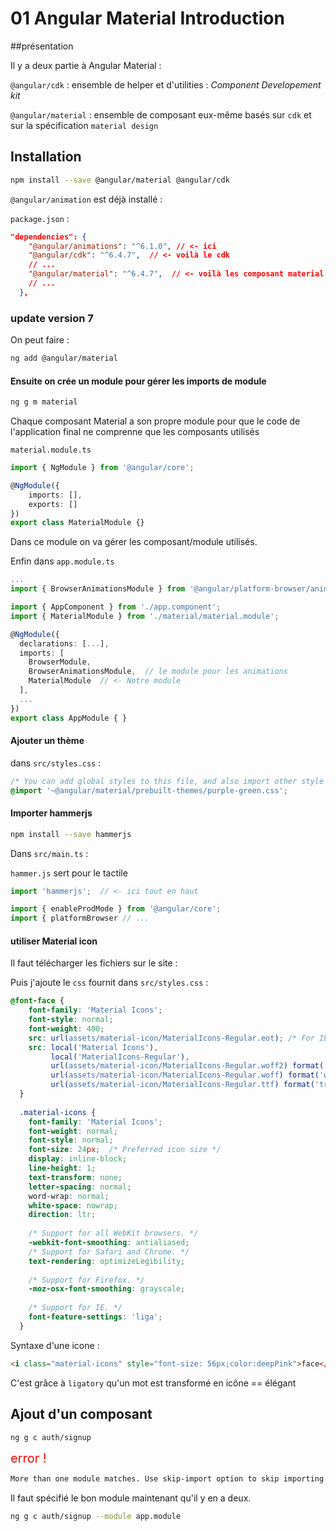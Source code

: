 # 01 Angular Material Introduction

##présentation

Il y a deux partie à Angular Material :

`@angular/cdk` : ensemble de helper et d'utilities : *Component Developement kit*

`@angular/material` : ensemble de composant eux-même basés sur `cdk` et sur la spécification `material design`

## Installation

```bash
npm install --save @angular/material @angular/cdk
```

`@angular/animation` est déjà installé :

`package.json` :

```json
"dependencies": {
    "@angular/animations": "^6.1.0", // <- ici
    "@angular/cdk": "^6.4.7",  // <- voilà le cdk
	// ...
    "@angular/material": "^6.4.7",  // <- voilà les composant material
    // ...
  },
```

### update version 7

On peut faire :

```bash
ng add @angular/material
```

#### Ensuite on crée un module pour gérer les imports de module

```bash
ng g m material
```

Chaque composant Material a son propre module pour que le code de l'application final ne comprenne que les composants utilisés

`material.module.ts`

```typescript
import { NgModule } from '@angular/core';

@NgModule({
    imports: [],
    exports: []
})
export class MaterialModule {}
```

Dans ce module on va gérer les composant/module utilisés.

Enfin dans `app.module.ts`

```typescript
...
import { BrowserAnimationsModule } from '@angular/platform-browser/animations';

import { AppComponent } from './app.component';
import { MaterialModule } from './material/material.module';

@NgModule({
  declarations: [...],
  imports: [
    BrowserModule,
    BrowserAnimationsModule,  // le module pour les animations
    MaterialModule  // <- Notre module
  ],
  ...
})
export class AppModule { }
```

#### Ajouter un thème

dans `src/styles.css`  :

```css
/* You can add global styles to this file, and also import other style files */
@import '~@angular/material/prebuilt-themes/purple-green.css';
```

#### Importer hammerjs

```bash
npm install --save hammerjs
```

Dans `src/main.ts`  :

`hammer.js` sert pour le tactile

```typescript
import 'hammerjs';  // <- ici tout en haut

import { enableProdMode } from '@angular/core';
import { platformBrowser // ...
```

#### utiliser Material icon

Il faut télécharger les fichiers sur le site :

Puis j'ajoute le `css` fournit dans `src/styles.css`  :

```css
@font-face {
    font-family: 'Material Icons';
    font-style: normal;
    font-weight: 400;
    src: url(assets/material-icon/MaterialIcons-Regular.eot); /* For IE6-8 */
    src: local('Material Icons'),
         local('MaterialIcons-Regular'),
         url(assets/material-icon/MaterialIcons-Regular.woff2) format('woff2'),
         url(assets/material-icon/MaterialIcons-Regular.woff) format('woff'),
         url(assets/material-icon/MaterialIcons-Regular.ttf) format('truetype');
  }
  
  .material-icons {
    font-family: 'Material Icons';
    font-weight: normal;
    font-style: normal;
    font-size: 24px;  /* Preferred icon size */
    display: inline-block;
    line-height: 1;
    text-transform: none;
    letter-spacing: normal;
    word-wrap: normal;
    white-space: nowrap;
    direction: ltr;
  
    /* Support for all WebKit browsers. */
    -webkit-font-smoothing: antialiased;
    /* Support for Safari and Chrome. */
    text-rendering: optimizeLegibility;
  
    /* Support for Firefox. */
    -moz-osx-font-smoothing: grayscale;
  
    /* Support for IE. */
    font-feature-settings: 'liga';
  }
```

Syntaxe d'une icone :

```html
<i class="material-icons" style="font-size: 56px;color:deepPink">face</i>
```

C'est grâce à `ligatory`  qu'un mot est transformé en icône == élégant

## Ajout d'un composant

```bash
ng g c auth/signup
```

<span style="color:red;font-size: 20px">error !</span>

```bash
More than one module matches. Use skip-import option to skip importing the component into the closest module.

```

Il faut spécifié le bon module maintenant qu'il y en a deux.

```bash
ng g c auth/signup --module app.module
```

